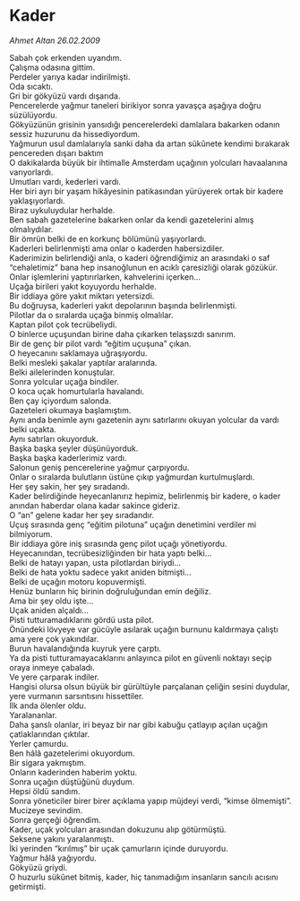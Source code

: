 # Kader

*Ahmet Altan 26.02.2009*

<div class="taraf_structure_2col_1zq">
<div class="margen_n">



 <p>Sabah çok erkenden uyandım. <br/>Çalışma odasına gittim. <br/>Perdeler yarıya kadar indirilmişti. <br/>Oda sıcaktı. <br/>Gri bir gökyüzü vardı dışarıda. <br/>Pencerelerde yağmur taneleri birikiyor sonra yavaşça aşağıya doğru süzülüyordu. <br/>Gökyüzünün grisinin yansıdığı pencerelerdeki damlalara bakarken odanın sessiz huzurunu da hissediyordum. <br/>Yağmurun usul damlalarıyla sanki daha da artan sükûnete kendimi bırakarak pencereden dışarı baktım <br/>O dakikalarda büyük bir ihtimalle Amsterdam uçağının yolcuları havaalanına varıyorlardı. <br/>Umutları vardı, kederleri vardı. <br/>Her biri ayrı bir yaşam hikâyesinin patikasından yürüyerek ortak bir kadere yaklaşıyorlardı. <br/>Biraz uykuluydular herhalde. <br/>Ben sabah gazetelerine bakarken onlar da kendi gazetelerini almış olmalıydılar. <br/>Bir ömrün belki de en korkunç bölümünü yaşıyorlardı. <br/>Kaderleri belirlenmişti ama onlar o kaderden habersizdiler. <br/>Kaderimizin belirlendiği anla, o kaderi öğrendiğimiz an arasındaki o saf “cehaletimiz” bana hep insanoğlunun en acıklı çaresizliği olarak gözükür. <br/>Onlar işlemlerini yaptırırlarken, kahvelerini içerken... <br/>Uçağa birileri yakıt koyuyordu herhalde. <br/>Bir iddiaya göre yakıt miktarı yetersizdi. <br/>Bu doğruysa, kaderleri yakıt depolarının başında belirlenmişti. <br/>Pilotlar da o sıralarda uçağa binmiş olmalılar. <br/>Kaptan pilot çok tecrübeliydi. <br/>O binlerce uçuşundan birine daha çıkarken telaşsızdı sanırım. <br/>Bir de genç bir pilot vardı “eğitim uçuşuna” çıkan. <br/>O heyecanını saklamaya uğraşıyordu. <br/>Belki mesleki şakalar yaptılar aralarında. <br/>Belki ailelerinden konuştular. <br/>Sonra yolcular uçağa bindiler. <br/>O koca uçak homurtularla havalandı. <br/>Ben çay içiyordum salonda. <br/>Gazeteleri okumaya başlamıştım. <br/>Aynı anda benimle aynı gazetenin aynı satırlarını okuyan yolcular da vardı belki uçakta.<br/>Aynı satırları okuyorduk. <br/>Başka başka şeyler düşünüyorduk. <br/>Başka başka kaderlerimiz vardı. <br/>Salonun geniş pencerelerine yağmur çarpıyordu. <br/>Onlar o sıralarda bulutların üstüne çıkıp yağmurdan kurtulmuşlardı. <br/>Her şey sakin, her şey sıradandı. <br/>Kader belirdiğinde heyecanlanırız hepimiz, belirlenmiş bir kadere, o kader anından haberdar olana kadar sakince gideriz. <br/>O “an” gelene kadar her şey sıradandır. <br/>Uçuş sırasında genç “eğitim pilotuna” uçağın denetimini verdiler mi bilmiyorum. <br/>Bir iddiaya göre iniş sırasında genç pilot uçağı yönetiyordu. <br/>Heyecanından, tecrübesizliğinden bir hata yaptı belki... <br/>Belki de hatayı yapan, usta pilotlardan biriydi... <br/>Belki de hata yoktu sadece yakıt aniden bitmişti... <br/>Belki de uçağın motoru kopuvermişti. <br/>Henüz bunların hiç birinin doğruluğundan emin değiliz. <br/>Ama bir şey oldu işte... <br/>Uçak aniden alçaldı... <br/>Pisti tutturamadıklarını gördü usta pilot. <br/>Önündeki lövyeye var gücüyle asılarak uçağın burnunu kaldırmaya çalıştı ama yere çok yakındılar. <br/>Burun havalandığında kuyruk yere çarptı. <br/>Ya da pisti tutturamayacaklarını anlayınca pilot en güvenli noktayı seçip oraya inmeye çabaladı. <br/>Ve yere çarparak indiler. <br/>Hangisi olursa olsun büyük bir gürültüyle parçalanan çeliğin sesini duydular, yere vurmanın sarsıntısını hissettiler. <br/>İlk anda ölenler oldu. <br/>Yaralananlar. <br/>Daha şanslı olanlar, iri beyaz bir nar gibi kabuğu çatlayıp açılan uçağın çatlaklarından çıktılar. <br/>Yerler çamurdu. <br/>Ben hâlâ gazetelerimi okuyordum. <br/>Bir sigara yakmıştım. <br/>Onların kaderinden haberim yoktu. <br/>Sonra uçağın düştüğünü duydum. <br/>Hepsi öldü sandım. <br/>Sonra yöneticiler birer birer açıklama yapıp müjdeyi verdi, “kimse ölmemişti”. <br/>Mucizeye sevindim. <br/>Sonra gerçeği öğrendim. <br/>Kader, uçak yolcuları arasından dokuzunu alıp götürmüştü. <br/>Seksene yakını yaralanmıştı. <br/>İki yerinden “kırılmış” bir uçak çamurların içinde duruyordu. <br/>Yağmur hâlâ yağıyordu. <br/>Gökyüzü griydi. <br/>O huzurlu sükûnet bitmiş, kader, hiç tanımadığım insanların sancılı acısını getirmişti.</p>
<br/>
<br/>
<br/>



<br/>


<div id="taraf_not">
</div>

</div>


</div>
